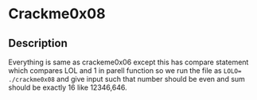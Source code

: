 # Crackme0x08
## Description

Everything is same as crackeme0x06 except this has compare statement which compares LOL and 1 in parell function so we run the file as ```LOLO= ./crackme0x08``` and give input such that number should be even and sum should be exactly 16 like 12346,646.
